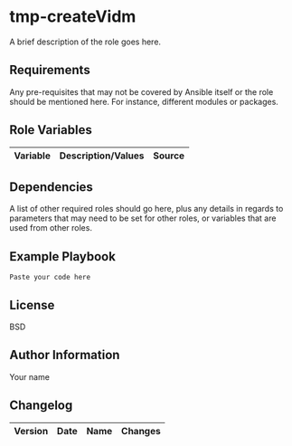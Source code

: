 tmp-createVidm
==================

A brief description of the role goes here.

Requirements
------------

Any pre-requisites that may not be covered by Ansible itself or the role should be mentioned here. For instance, different modules or packages.

Role Variables
--------------

|  Variable  |     Description/Values    |   Source   |
|------------|---------------------------|------------|


Dependencies
------------

A list of other required roles should go here, plus any details in regards to parameters that may need to be set for other roles, or variables that are used from other roles.

Example Playbook
----------------

```
Paste your code here
```

License
-------

BSD

Author Information
------------------

Your name

Changelog
---------

|Version|   Date   |     Name     |Changes|
|:-----:|:--------:|:------------:|-------|
